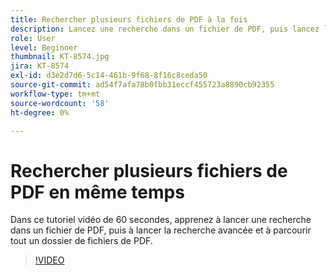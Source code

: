 ```yaml
---
title: Rechercher plusieurs fichiers de PDF à la fois
description: Lancez une recherche dans un fichier de PDF, puis lancez la recherche avancée et recherchez un dossier complet de fichiers de PDF
role: User
level: Beginner
thumbnail: KT-8574.jpg
jira: KT-8574
exl-id: d3e2d7d6-5c14-461b-9f68-8f16c8ceda50
source-git-commit: ad54f7afa78b0fbb31eccf455723a8890cb92355
workflow-type: tm+mt
source-wordcount: '58'
ht-degree: 0%

---
```


# Rechercher plusieurs fichiers de PDF en même temps

Dans ce tutoriel vidéo de 60 secondes, apprenez à lancer une recherche dans un fichier de PDF, puis à lancer la recherche avancée et à parcourir tout un dossier de fichiers de PDF.

>[!VIDEO](https://video.tv.adobe.com/v/336363?quality=12&learn=on&hidetitle=true)
